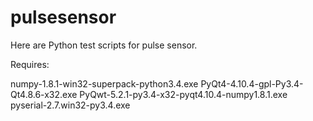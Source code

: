 pulsesensor
===========

Here are Python test scripts for pulse sensor.

Requires:

numpy-1.8.1-win32-superpack-python3.4.exe
PyQt4-4.10.4-gpl-Py3.4-Qt4.8.6-x32.exe
PyQwt-5.2.1-py3.4-x32-pyqt4.10.4-numpy1.8.1.exe
pyserial-2.7.win32-py3.4.exe